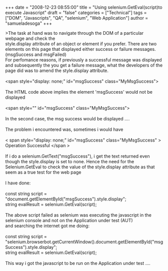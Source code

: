 +++
date = "2008-12-23 08:55:00"
title = "Using selenium.GetEval(script)to execute Javascript"
draft = "false"
categories = ["Technical"]
tags = ["DOM", "Javascripts", "QA", "selenium", "Web Application"]
author = "samueladesoga"
+++

&gt;The task at hand was to navigate through the DOM of a particular webpage and check the<br />style.display attribute of an object or element if you prefer. There are two elements on this page that displayed either success or failure messages.(msgSuccess and msgFailed)<br />For perfomance reasons, if previously a successful message was displayed and subsequently the you get a failure message, what the developers of the page did was to amend the style.display attribute.<br /><br />&lt;span style="display: none;" id="msgSuccess" class="MyMsgSuccess"&gt;<br /><br />The HTML code above implies the element 'msgSuccess' would not be displayed<br /><br />&lt;span style="" id="msgSuccess" class="MyMsgSuccess"&gt;<br /><br />In the second case, the msg success would be displayed ....<br /><br />The problem i encountered was, sometimes i would have<br /><br />&lt; span style="display: none;" id="msgSuccess" class="MyMsgSuccess" &gt; Operation Successful &lt;/span &gt;<br /><br />If i do a selenium.GetText("msgSuccess"), i get the text returned even though the style.display is set to none. Hence the need for the Selenium.GetEval to check the value of the style.display attribute as that seem as a true test for the web page<br /><br />I have done:<br /><br />const string script = "document.getElementById(\"msgSuccess\").style.display";<br />string evalResult = selenium.GetEval(script);<br /><br />The above script failed as selenium was executing the javascript in the selenium console and not on the Application under test (AUT)<br />and searching the internet got me doing:<br /><br />const string script = "selenium.browserbot.getCurrentWindow().document.getElementById(\"msgSuccess\").style.display";<br />string evalResult = selenium.GetEval(script);<br /><br />This way i got the javascript to be run on the Application under test ....

